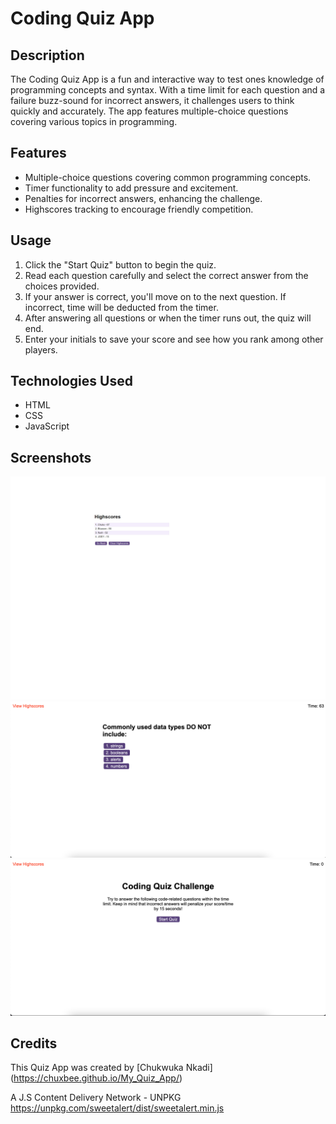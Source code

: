 # Coding Quiz App

## Description
The Coding Quiz App is a fun and interactive way to test ones knowledge of programming concepts and syntax. With a time limit for each question and a failure buzz-sound for incorrect answers, it challenges users to think quickly and accurately. The app features multiple-choice questions covering various topics in programming.

## Features
- Multiple-choice questions covering common programming concepts.
- Timer functionality to add pressure and excitement.
- Penalties for incorrect answers, enhancing the challenge.
- Highscores tracking to encourage friendly competition.

## Usage
1. Click the "Start Quiz" button to begin the quiz.
2. Read each question carefully and select the correct answer from the choices provided.
3. If your answer is correct, you'll move on to the next question. If incorrect, time will be deducted from the timer.
4. After answering all questions or when the timer runs out, the quiz will end.
5. Enter your initials to save your score and see how you rank among other players.

## Technologies Used
- HTML
- CSS
- JavaScript

## Screenshots
![Example](assets/screenshots/Screenshot01.png "Example screenshot 1")  
![Example](assets/screenshots/Screenshot02.png "Example screenshot 2")  
![Example](assets/screenshots/Screenshot03.png "Example screenshot 3")  

## Credits
This Quiz App was created by [Chukwuka Nkadi] (https://chuxbee.github.io/My_Quiz_App/)

A J.S Content Delivery Network - UNPKG https://unpkg.com/sweetalert/dist/sweetalert.min.js


